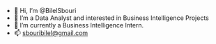 - 👋 Hi, I’m @BilelSbouri
- 👀 I’m a Data Analyst and interested in Business Intelligence Projects
- 🌱 I’m currently a Business Intelligence Intern.
- 📫 sbouribilel@gmail.com


